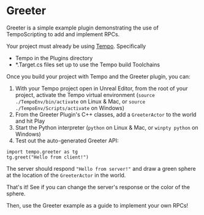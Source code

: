 # Greeter
Greeter is a simple example plugin demonstrating the use of TempoScripting to add and implement RPCs.

Your project must already be using [Tempo](https://github.com/tempo-sim/Tempo). Specifically
- Tempo in the Plugins directory
- *.Target.cs files set up to use the Tempo build Toolchains

Once you build your project with Tempo and the Greeter plugin, you can:

1. With your Tempo project open in Unreal Editor, from the root of your project, activate the Tempo virtual environment (`source ./TempoEnv/bin/activate` on Linux & Mac, or `source ./TempoEnv/Scripts/activate` on Windows)
2. From the Greeter Plugin's C++ classes, add a `GreeterActor` to the world and hit Play
3. Start the Python interpreter (`python` on Linux & Mac, or `winpty python` on Windows)
4. Test out the auto-generated Greeter API:
```
import tempo.greeter as tg
tg.greet("Hello from client!")
```
The server should respond `"Hello from server!"` and draw a green sphere at the location of the `GreeterActor` in the world.

That's it! See if you can change the server's response or the color of the sphere.

Then, use the Greeter example as a guide to implement your own RPCs!
